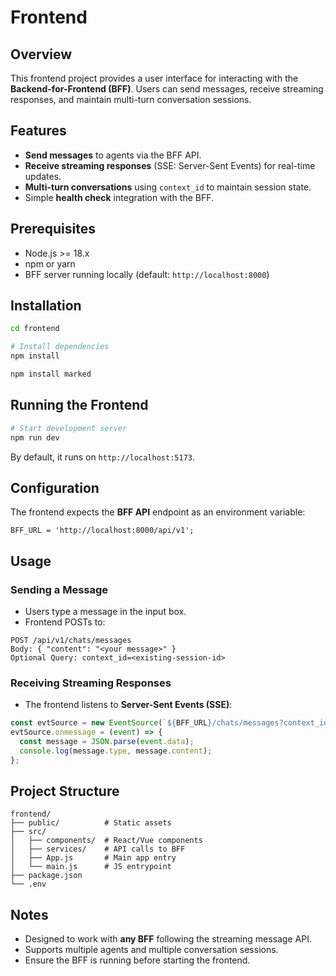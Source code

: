 # Frontend

## Overview

This frontend project provides a user interface for interacting with the **Backend-for-Frontend (BFF)**.
Users can send messages, receive streaming responses, and maintain multi-turn conversation sessions.

## Features

* **Send messages** to agents via the BFF API.
* **Receive streaming responses** (SSE: Server-Sent Events) for real-time updates.
* **Multi-turn conversations** using `context_id` to maintain session state.
* Simple **health check** integration with the BFF.

## Prerequisites

* Node.js >= 18.x
* npm or yarn
* BFF server running locally (default: `http://localhost:8000`)

## Installation

```bash
cd frontend

# Install dependencies
npm install

npm install marked
```

## Running the Frontend

```bash
# Start development server
npm run dev
```

By default, it runs on `http://localhost:5173`.

## Configuration

The frontend expects the **BFF API** endpoint as an environment variable:

```env
BFF_URL = 'http://localhost:8000/api/v1'; 
```

## Usage

### Sending a Message

* Users type a message in the input box.
* Frontend POSTs to:

```
POST /api/v1/chats/messages
Body: { "content": "<your message>" }
Optional Query: context_id=<existing-session-id>
```

### Receiving Streaming Responses

* The frontend listens to **Server-Sent Events (SSE)**:

```js
const evtSource = new EventSource(`${BFF_URL}/chats/messages?context_id=${sessionId}`);
evtSource.onmessage = (event) => {
  const message = JSON.parse(event.data);
  console.log(message.type, message.content);
};
```

## Project Structure

```
frontend/
├── public/          # Static assets
├── src/
│   ├── components/  # React/Vue components
│   ├── services/    # API calls to BFF
│   ├── App.js       # Main app entry
│   └── main.js      # JS entrypoint
├── package.json
└── .env
```

## Notes

* Designed to work with **any BFF** following the streaming message API.
* Supports multiple agents and multiple conversation sessions.
* Ensure the BFF is running before starting the frontend.
